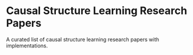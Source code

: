 # Causal Structure Learning Research Papers

A curated list of causal structure learning research papers with implementations.

